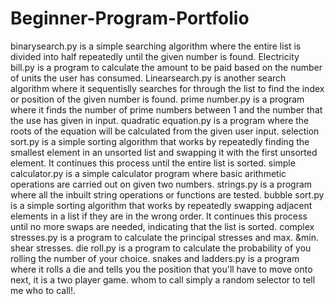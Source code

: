 # Beginner-Program-Portfolio
binarysearch.py is a simple searching algorithm where the entire list is divided into half repeatedly until the given number is found.
Electricity  bill.py is a program to calculate the amount to be paid based on the number of units the user has consumed.
Linearsearch.py is another search algorithm where it sequentislly searches for through the list to find the index or position of the given number is found.
prime number.py is a program where it finds the number of prime numbers between 1 and the number that the use has given in input.
quadratic equation.py is a program where the roots of the equation will be calculated from the given user input.
selection sort.py is a simple sorting algorithm that works by repeatedly finding the smallest element in an unsorted list and swapping it with the first unsorted element. It continues this process until the entire list is sorted.
simple calculator.py is a simple calculator program where basic arithmetic operations are carried out on given two numbers.
strings.py is a program where all the inbuilt string operations or functions are tested.
bubble sort.py is a simple sorting algorithm that works by repeatedly swapping adjacent elements in a list if they are in the wrong order. It continues this process until no more swaps are needed, indicating that the list is sorted.
complex stresses.py is a program to calculate the principal stresses and max. &min. shear stresses.
die roll.py is a program to calculate the probability of you rolling the number of your choice.
snakes and ladders.py is a program where it rolls a die and tells you the position that you'll have to move onto next, it is a two player game.
whom to call simply a random selector to tell me who to call!.
